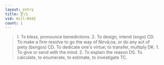 ```yaml
---
layout: entry
title: སྔོ་√1
vid: Hill:0442
count: 1
---
```

> I\. To bless, pronounce benedictions\. 2\. To design, intend (sngo) CD\. To make a firm resolve to go the way of Nirvā;ṇa, or do any act of piety (bsngos) CD\. To dedicate one's virtue; to transfer, multiply DK\. 1\. To give or send with the mind\. 2\. To explain the reason DS\. To calculate, to enumerate, to estimate, to investigate TC\.


